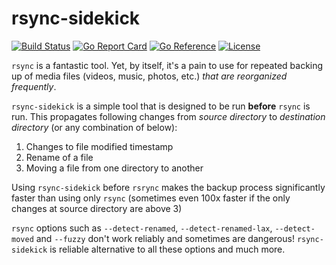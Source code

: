 # rsync-sidekick

[![Build Status](https://api.travis-ci.org/m-manu/rsync-sidekick.svg?branch=main&status=passed)](https://travis-ci.org/github/m-manu/rsync-sidekick)
[![Go Report Card](https://goreportcard.com/badge/github.com/m-manu/rsync-sidekick)](https://goreportcard.com/report/github.com/m-manu/rsync-sidekick)
[![Go Reference](https://pkg.go.dev/badge/github.com/m-manu/rsync-sidekick.svg)](https://pkg.go.dev/github.com/m-manu/rsync-sidekick)
[![License](https://img.shields.io/badge/License-Apache%202-blue.svg)](./LICENSE.txt)

`rsync` is a fantastic tool. Yet, by itself, it's a pain to use for repeated backing up of media files (videos, music,
photos, etc.) _that are reorganized frequently_.

`rsync-sidekick` is a simple tool that is designed to be run **before** `rsync` is run. This propagates following
changes from _source directory_ to _destination directory_ (or any combination of below):

1. Changes to file modified timestamp
2. Rename of a file
3. Moving a file from one directory to another

Using `rsync-sidekick` before `rsrync` makes the backup process significantly faster than using only `rsync` (sometimes
even 100x faster if the only changes at source directory are above 3)

`rsync` options such as `--detect-renamed`, `--detect-renamed-lax`, `--detect-moved` and `--fuzzy` don't work reliably
and sometimes are dangerous! `rsync-sidekick` is reliable alternative to all these options and much more. 